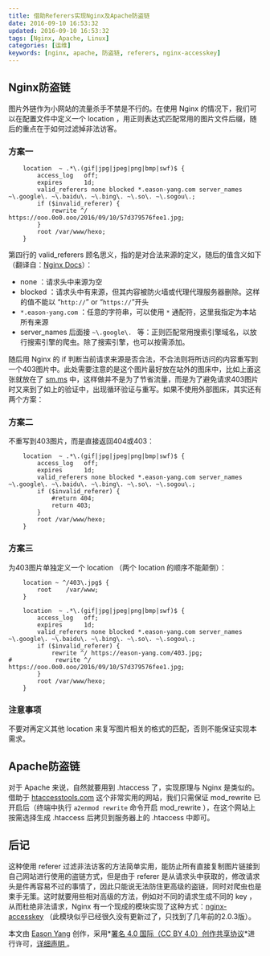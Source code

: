 ```yaml
---
title: 借助Referers实现Nginx及Apache防盗链
date: 2016-09-10 16:53:32
updated: 2016-09-10 16:53:32
tags: [Nginx, Apache, Linux]
categories: [运维]
keywords: [nginx, apache, 防盗链, referers, nginx-accesskey]
---
```


## Nginx防盗链

图片外链作为小网站的流量杀手不禁是不行的。在使用 Nginx 的情况下，我们可以在配置文件中定义一个 location ，用正则表达式匹配常用的图片文件后缀，随后的重点在于如何过滤掉非法访客。

### 方案一

```nginx
    location  ~ .*\.(gif|jpg|jpeg|png|bmp|swf)$ {
        access_log   off;
        expires      1d;
        valid_referers none blocked *.eason-yang.com server_names ~\.google\. ~\.baidu\. ~\.bing\. ~\.so\. ~\.sogou\.;
        if ($invalid_referer) {
            rewrite ^/ https://ooo.0o0.ooo/2016/09/10/57d379576fee1.jpg;
        }
        root /var/www/hexo;                   
    }
```

第四行的 valid_referers 顾名思义，指的是对合法来源的定义，随后的值含义如下（翻译自：[Nginx Docs](https://nginx.org/en/docs/http/ngx_http_referer_module.html)）：<!--more-->

- none ：请求头中来源为空
- blocked ：请求头中有来源，但其内容被防火墙或代理代理服务器删除。这样的值不能以 “`http://`” or “`https://`”开头
- `*.eason-yang.com` ：任意的字符串，可以使用 `*` 通配符，这里我指定为本站所有来源
- server_names 后面接 `~\.google\. ` 等：正则匹配常用搜索引擎域名，以放行搜索引擎的爬虫。除了搜索引擎，也可以按需添加。

随后用 Nginx 的 if 判断当前请求来源是否合法，不合法则将所访问的内容重写到一个403图片中。此处需要注意的是这个图片最好放在站外的图床中，比如上面这张就放在了 [sm.ms](https://sm.ms) 中，这样做并不是为了节省流量，而是为了避免请求403图片时又来到了如上的验证中，出现循环验证与重写。如果不使用外部图床，其实还有两个方案：

### 方案二

不重写到403图片，而是直接返回404或403：

```nginx
    location  ~ .*\.(gif|jpg|jpeg|png|bmp|swf)$ {
        access_log   off;
        expires      1d;
        valid_referers none blocked *.eason-yang.com server_names ~\.google\. ~\.baidu\. ~\.bing\. ~\.so\. ~\.sogou\.;
        if ($invalid_referer) {
            #return 404;
    		return 403;
        }
        root /var/www/hexo;                   
    }
```

### 方案三

为403图片单独定义一个 location （两个 location 的顺序不能颠倒）：

```nginx
    location ~ ^/403\.jpg$ {
        root    /var/www;
    }

    location  ~ .*\.(gif|jpg|jpeg|png|bmp|swf)$ {
        access_log   off;
        expires      1d;
        valid_referers none blocked *.eason-yang.com server_names ~\.google\. ~\.baidu\. ~\.bing\. ~\.so\. ~\.sogou\.;
        if ($invalid_referer) {
            rewrite ^/ https://eason-yang.com/403.jpg;
#            rewrite ^/ https://ooo.0o0.ooo/2016/09/10/57d379576fee1.jpg;
        }
        root /var/www/hexo;                   
    }
```

### 注意事项

不要对再定义其他 location 来复写图片相关的格式的匹配，否则不能保证实现本需求。

## Apache防盗链

对于 Apache 来说，自然就要用到 .htaccess 了，实现原理与 Nginx 是类似的。借助于 [htaccesstools.com](http://www.htaccesstools.com/hotlink-protection/) 这个非常实用的网站，我们只需保证 mod_rewrite 已开启后（终端中执行 `a2enmod rewrite` 命令开启 mod_rewrite ），在这个网站上按需选择生成 .htaccess 后拷贝到服务器上的 .htaccess 中即可。

## 后记

这种使用 referer 过滤非法访客的方法简单实用，能防止所有直接复制图片链接到自己网站进行使用的盗链方式，但是由于 referer 是从请求头中获取的，修改请求头是件再容易不过的事情了，因此只能说无法防住更高级的盗链，同时对爬虫也是束手无策。这时就要用些相对高级的方法，例如对不同的请求生成不同的 key ，从而杜绝非法请求，Nginx 有一个现成的模块实现了这种方式：[nginx-accesskey](http://wiki.nginx.org/images/5/51/Nginx-accesskey-2.0.3.tar.gz) （此模块似乎已经很久没有更新过了，只找到了几年前的2.0.3版）。

本文由 [Eason Yang](https://eason-yang.com) 创作，采用*[署名 4.0 国际（CC BY 4.0）创作共享协议](http://creativecommons.org/licenses/by/4.0/deed.zh)*进行许可，[详细声明 ](https://eason-yang.com/about/)。
